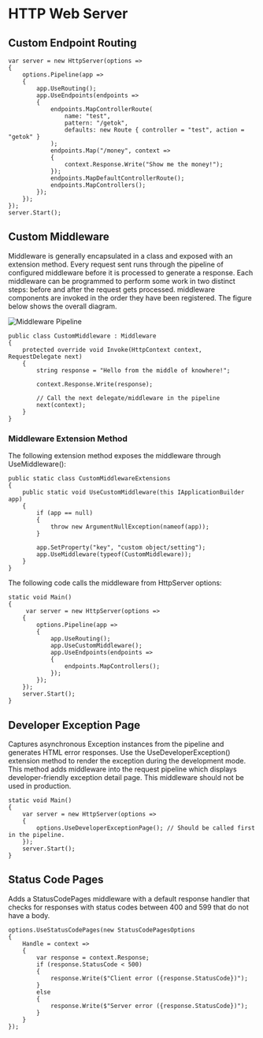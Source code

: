 # HTTP Web Server

## Custom Endpoint Routing
```CSharp
var server = new HttpServer(options =>
{
    options.Pipeline(app =>
    {
        app.UseRouting();
        app.UseEndpoints(endpoints =>
        {
            endpoints.MapControllerRoute(
                name: "test",
                pattern: "/getok",
                defaults: new Route { controller = "test", action = "getok" }
            );
            endpoints.Map("/money", context => 
            {
                context.Response.Write("Show me the money!"); 
            });
            endpoints.MapDefaultControllerRoute();
            endpoints.MapControllers();
        });
    });
});
server.Start();
```

## Custom Middleware
Middleware is generally encapsulated in a class and exposed with an extension method. Every request sent runs through the pipeline of configured middleware before it is processed to generate a response. Each middleware can be programmed to perform some work in two distinct steps: before and after the request gets processed. middleware components are invoked in the order they have been registered. The figure below shows the overall diagram.

![Middleware Pipeline](../../images/pipeline.jpeg)

```CSharp
public class CustomMiddleware : Middleware
{
    protected override void Invoke(HttpContext context, RequestDelegate next)
    {
        string response = "Hello from the middle of knowhere!";

        context.Response.Write(response);

        // Call the next delegate/middleware in the pipeline
        next(context);
    }
}
```

### Middleware Extension Method
The following extension method exposes the middleware through UseMiddleware():

```CSharp
public static class CustomMiddlewareExtensions
{
    public static void UseCustomMiddleware(this IApplicationBuilder app)
    {
        if (app == null)
        {
            throw new ArgumentNullException(nameof(app));
        }

        app.SetProperty("key", "custom object/setting");
        app.UseMiddleware(typeof(CustomMiddleware));
    }
}
```
The following code calls the middleware from HttpServer options:

```CSharp
static void Main()
{
     var server = new HttpServer(options =>
    {
        options.Pipeline(app =>
        {
            app.UseRouting();
            app.UseCustomMiddleware();
            app.UseEndpoints(endpoints =>
            {
                endpoints.MapControllers(); 
            });
        });
    });
    server.Start();
}
```

## Developer Exception Page

Captures asynchronous Exception instances from the pipeline and generates HTML error responses. Use the
UseDeveloperException() extension method to render the exception during the development mode. This method
adds middleware into the request pipeline which displays developer-friendly exception detail page. This
middleware should not be used in production.

```CSharp
static void Main()
{
    var server = new HttpServer(options =>
    { 
        options.UseDeveloperExceptionPage(); // Should be called first in the pipeline.
    });
    server.Start();
}
```
## Status Code Pages

Adds a StatusCodePages middleware with a default response handler that checks for responses with
status codes between 400 and 599 that do not have a body.

```CSharp
options.UseStatusCodePages(new StatusCodePagesOptions
{
    Handle = context =>
    {
        var response = context.Response;
        if (response.StatusCode < 500)
        {
            response.Write($"Client error ({response.StatusCode})");
        }
        else
        {
            response.Write($"Server error ({response.StatusCode})");
        }
    }
});
```